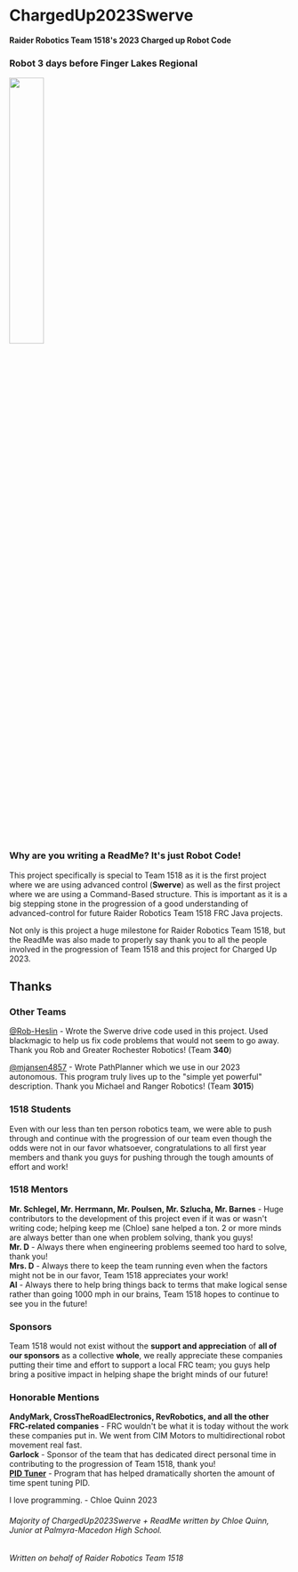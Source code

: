 # ChargedUp2023Swerve
<b>Raider Robotics Team 1518's 2023 Charged up Robot Code</b><br>

### Robot 3 days before Finger Lakes Regional
<img src="https://i.imgur.com/rE5o8TC.jpeg" width=35% height=35%>

### Why are you writing a ReadMe? It's just Robot Code!
This project specifically is special to Team 1518 as it is the first project where we are using advanced control (<b>Swerve</b>) as well as the first project where we are using a Command-Based structure. This is important as it is a big stepping stone in the progression of a good understanding of advanced-control for future Raider Robotics Team 1518 FRC Java projects. 

Not only is this project a huge milestone for Raider Robotics Team 1518, but the ReadMe was also made to properly say thank you to all the people involved in the progression of Team 1518 and this project for Charged Up 2023. 

## Thanks

### Other Teams
[@Rob-Heslin](https://github.com/Rob-Heslin) - Wrote the Swerve drive code used in this project. Used blackmagic to help us fix
code problems that would not seem to go away. Thank you Rob and Greater Rochester Robotics! (Team <b>340</b>)

[@mjansen4857](https://github.com/mjansen4857) - Wrote PathPlanner which we use in our 2023 autonomous. This program truly lives up to the
"simple yet powerful" description. Thank you Michael and Ranger Robotics! (Team <b>3015</b>)

### 1518 Students
Even with our less than ten person robotics team, we were able to push through and continue with the progression of our team even though the odds were not in our favor whatsoever, congratulations to all first year members and thank you guys for pushing through the tough amounts of effort and work!

### 1518 Mentors
<b>Mr. Schlegel, Mr. Herrmann, Mr. Poulsen, Mr. Szlucha, Mr. Barnes</b> - Huge contributors to the development of this project even if it was or wasn't writing
code; helping keep me (Chloe) sane helped a ton. 2 or more minds are always better than one when problem solving, thank you guys!<br>
<b>Mr. D</b> - Always there when engineering problems seemed too hard to solve, thank you!<br>
<b>Mrs. D</b> - Always there to keep the team running even when the factors might not be in our favor, Team 1518 appreciates your work!<br>
<b>Al</b> - Always there to help bring things back to terms that make logical sense rather than going 1000 mph in our brains, Team 1518 hopes to continue to see you in the future!<br>
  
### Sponsors
Team 1518 would not exist without the <b>support and appreciation</b> of <b>all of our sponsors</b> as a collective <b>whole</b>, we really appreciate these companies putting their time and effort to support a local FRC team; you guys help bring a positive impact in helping shape the bright minds of our future!

### Honorable Mentions
<b>AndyMark, CrossTheRoadElectronics, RevRobotics, and all the other FRC-related companies</b> - FRC wouldn't be what it is today without the work
these companies put in. We went from CIM Motors to multidirectional robot movement real fast.<br>
<b>Garlock</b> - Sponsor of the team that has dedicated direct personal time in contributing to the progression of Team 1518, thank you!<br>
<b>[PID Tuner](https://pidtuner.com/#/)</b> - Program that has helped dramatically shorten the amount of time spent tuning PID.<br>

<h7>I love programming. - Chloe Quinn 2023</h7>
<h6>Majority of ChargedUp2023Swerve + ReadMe written by Chloe Quinn, Junior at Palmyra-Macedon High School.</h6>
<h6>Written on behalf of Raider Robotics Team 1518</h6>
